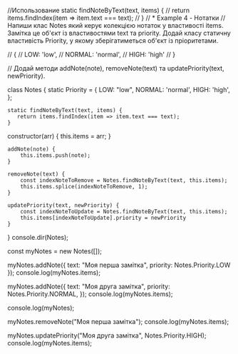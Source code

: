 //Использование static findNoteByText(text, items) {
    //    return items.findIndex(item => item.text === text);
    // }
// * Example 4 - Нотатки
// Напиши клас Notes який керує колекцією нотаток у властивості items. Замітка це об'єкт із властивостями text та priority. Додай класу статичну властивість Priority, у якому зберігатиметься об'єкт із пріоритетами.

// {
//   LOW: 'low',
//   NORMAL: 'normal',
//   HIGH: 'high'
// }

// Додай методи addNote(note), removeNote(text) та updatePriority(text, newPriority).

class Notes {
    static Priority = {
        LOW: "low",
        NORMAL: 'normal',
        HIGH: 'high',
    };

    static findNoteByText(text, items) {
       return items.findIndex(item => item.text === text);
    }

  constructor(arr) {
    this.items = arr;
    }
    
    addNote(note) {
        this.items.push(note);
    }

    removeNote(text) {
        const indexNoteToRemove = Notes.findNoteByText(text, this.items);
        this.items.splice(indexNoteToRemove, 1);
    }

    updatePriority(text, newPriority) {
        const indexNoteToUpdate = Notes.findNoteByText(text, this.items);
        this.items[indexNoteToUpdate].priority = newPriority
    }
}
console.dir(Notes);

const myNotes = new Notes([]);

myNotes.addNote({ text: "Моя перша замітка", priority: Notes.Priority.LOW });
console.log(myNotes.items);

myNotes.addNote({
  text: "Моя друга замітка",
  priority: Notes.Priority.NORMAL,
});
console.log(myNotes.items);

console.log(myNotes);

myNotes.removeNote("Моя перша замітка");
console.log(myNotes.items);

myNotes.updatePriority("Моя друга замітка", Notes.Priority.HIGH);
console.log(myNotes.items);
